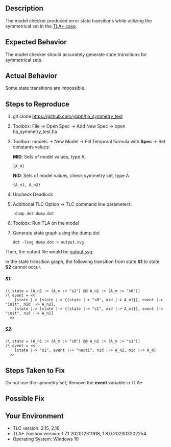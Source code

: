 <!--- 
Hi!
Have you tried searching for your issue on the following forums?
If you have any questions, please ask them there.

Forums:
 - TLA⁺ Google Groups forum: https://groups.google.com/g/tlaplus/
 - GitHub Discussions forum: (TBA?)

Thanks!
-->

## Description
<!--- 
Provide a more detailed introduction to the issue itself, and why you consider it to be a bug. 

If you need to share a specification, either:
 - Paste it in your description between the <details> </details> tags if it's too long;
 - Send a link to a Gist, GitHub reposity, Pastebin, etc.;
-->

The model checker produced error state transitions while utilizing the symmetrical set in the [TLA+ case](https://github.com/ybbh/tla_symmetry_test).




## Expected Behavior
<!--- Tell us what should happen -->
The model checker should accurately generate state transitions for symmetrical sets.

## Actual Behavior
<!--- Tell us what happens instead -->
Some state transitions are impossible.

## Steps to Reproduce
1. git clone https://github.com/ybbh/tla_symmetry_test
2. Toolbox: File -> Open Spec -> Add New Spec -> open tla_symmetry_test.tla
3. Toolbox: models 
  -> New Model 
  -> Fill Temporal formula with **Spec** 
  -> Set constants values:

      **MID**: Sets of model values, type A, 
      ```
      {A_m}
      ```
      **NID**:  Sets of model values, check symmetry set, type A
      ``` 
      {A_n1, A_n2}
      ```
4. Uncheck Deadlock
5. Additional TLC Option -> TLC command line parameters:
   ``` 
   -dump dot dump.dot
   ```
6. Toolbox: Run TLA on the model
7. Generate state graph using the dump.dot
   ```
   dot -Tsvg dump.dot > output.svg
   ```
Then, the output file would be [output.svg](figures/output.svg).


In the state transition graph, the following transition from state **S1** to state **S2** cannot occur.

##### S1:
```
/\ state = (A_n1 :> (A_m :> "s1") @@ A_n2 :> (A_m :> "s0"))
/\ event = <<
    [state |-> [state |-> {[state |-> "s0", xid |-> A_m]}], event |-> "init", nid |-> A_n2], 
    [state |-> [state |-> {[state |-> "s1", xid |-> A_m]}], event |-> "init", nid |-> A_n1]
  >>
```

##### S2:
```
/\ state = (A_n1 :> (A_m :> "s0") @@ A_n2 :> (A_m :> "s1"))
/\ event = <<
    [state |-> "s1", event |-> "next1", nid |-> A_n2, mid |-> A_m]
  >>
```   

## Steps Taken to Fix
<!--- When this problem came up, what did you try before reporting it? -->

Do not use the symmetry set;
Remove the **event** variable in TLA+

## Possible Fix
<!--- Do you suggest some fix for us you haven't tried yet? -->


## Your Environment
<!--- Include as many relevant details about the environment in which you experienced the issue. -->
<!--- Remove information if not applicable -->
 - TLC version: 2.15, 2.16
 - TLA+ Toolbox	version: 1.7.1.202012311918, 1.8.0.202303202254   
 - Operating System: Windows 10
  <!-- (Windows 10, Ubuntu 22.04, etc.) -->
